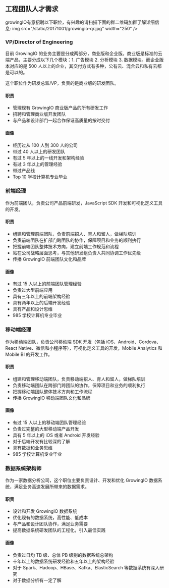 ## 工程团队人才需求

growingIO有意招聘以下职位，有兴趣的请扫描下面的群二维码加群了解详细信息:
img src="/static/20171001/growingio-qr.jpg" width="250" />


###  VP/Director of Engineering
目前 GrowingIO 的业务主要是分成两部分，商业版和企业版。商业版是标准的云端产品，主要分成以下几个模块：1. 广告模块 2. 分析模块 3. 数据模块。而企业版本对应的是 500 人以上的企业，其交付方式有多种，公有云、混合云和私有云都是可以的。

这个职位作为研发总监/VP，负责的是商业版的研发团队。

#### 职责
* 管理现有 GrowingIO 商业版产品的所有研发工作
* 招聘和管理商业版开发团队
* 与产品和设计部门一起合作保证高质量的按时交付

#### 画像
* 经历过从 100 人到 300 人的公司
* 带过 40 人以上的研发团队
* 有过 5 年以上的一线开发和架构经验
* 有过 3 年以上的管理经验
* 带过产品线
* Top 10 学校计算机专业毕业

### 前端经理

作为前端团队，负责公司产品前端研发，JavaScript SDK 开发和可视化定义工具的开发。

#### 职责
* 组建和管理前端团队，负责前端招人、育人和留人，做梯队培训
* 负责前端团队在扩部门跨团队的协作，保障项目和业务的顺利执行
* 把握前端团队整体技术方向，建立前端工作规范和流程
* 站在公司战略层面思考，与其他研发组负责人共同协调工作优先级
* 传播 GrowingIO 前端团队文化和品牌

#### 画像
* 有过 15 人以上的前端团队管理经验
* 负责过大型前端应用
* 具有三年以上的前端架构经验
* 具有两年以上的后端开发经验
* 具有产品和设计思维
* 985 学校计算机专业毕业

### 移动端经理
作为移动端团队，负责公司移动端 SDK 开发（包括 iOS、Android、Cordova、React Native、微信和小程序等），可视化定义工具的开发，Mobile Analytics 和 Mobile BI 的开发工作。

#### 职责
* 组建和管理移动端团队，负责移动端招人、育人和留人，做梯队培训
* 负责移动端团队在跨部门跨团队的协作，保障项目和业务的顺利执行
* 把握移动端团队整体技术方向和工作流程
* 传播 GrowingIO 移动端团队文化和品牌

#### 画像
* 有过 15 人以上的移动端团队管理经验
* 负责过完整的大型移动端产品开发
* 具有 5 年以上的 iOS 或者 Android 开发经验
* 对于后端开发有比较深的了解
* 具有数据和业务思维
* 985 学校计算机专业毕业

### 数据系统架构师
作为一家数据分析公司，这个职位主要负责设计、开发和优化 GrowingIO 数据系统，满足业务高速发展所带来的数据需求。

#### 职责
* 设计和开发 GrowingIO 数据系统
* 优化现有的数据系统，高性能、低成本
* 与产品和设计团队协作，满足业务需要
* 提高数据系统研发团队的工程化，引入最佳实践

#### 画像
* 负责过日均 TB 级、总体 PB 级别的数据系统总架构
* 十年以上的数据系统研发经验和五年以上的架构经验
* 对于 Spark、Hadoop、HBase、Kafka、ElasticSearch 等数据系统有深入研究
* 对于数据分析有一定了解
